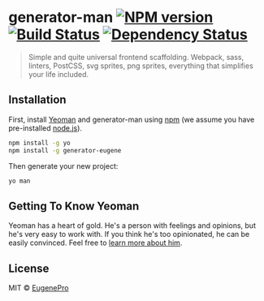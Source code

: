 # generator-man [![NPM version][npm-image]][npm-url] [![Build Status][travis-image]][travis-url] [![Dependency Status][daviddm-image]][daviddm-url]
> Simple and quite universal frontend scaffolding. Webpack, sass, linters, PostCSS, svg sprites, png sprites, everything that simplifies your life included.

## Installation

First, install [Yeoman](http://yeoman.io) and generator-man using [npm](https://www.npmjs.com/) (we assume you have pre-installed [node.js](https://nodejs.org/)).

```bash
npm install -g yo
npm install -g generator-eugene
```

Then generate your new project:

```bash
yo man
```

## Getting To Know Yeoman

Yeoman has a heart of gold. He&#39;s a person with feelings and opinions, but he&#39;s very easy to work with. If you think he&#39;s too opinionated, he can be easily convinced. Feel free to [learn more about him](http://yeoman.io/).

## License

MIT © [EugenePro](http://eugene.pro)


[npm-image]: https://badge.fury.io/js/generator-man.svg
[npm-url]: https://npmjs.org/package/generator-man
[travis-image]: https://travis-ci.org/coderiver/generator-man.svg?branch=master
[travis-url]: https://travis-ci.org/coderiver/generator-man
[daviddm-image]: https://david-dm.org/coderiver/generator-man.svg?theme=shields.io
[daviddm-url]: https://david-dm.org/coderiver/generator-man
